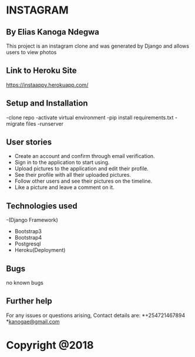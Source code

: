 # INSTAGRAM
## By Elias Kanoga Ndegwa
This project is an instagram clone and was generated by Django and allows users to view photos

## Link to Heroku Site
https://instaappy.herokuapp.com/

## Setup and Installation
-clone repo
-activate virtual environment
-pip install requirements.txt
-migrate files
-runserver

## User stories
- Create an account and confirm through email verification.
- Sign in to the application to start using.
- Upload pictures to the application and edit their profile.
- See their profile with all their uploaded pictures.
- Follow other users and see their pictures on the timeline.
- Like a picture and leave a comment on it.

## Technologies used
-(Django Framework)
- Bootstrap3
- Bootstrap4
- Postgresql
- Heroku(Deployment)

## Bugs
no known bugs

## Further help
For any issues or questions arising, Contact details are:
*+254721467894 *kanogae@gmail.com

# Copyright @2018
